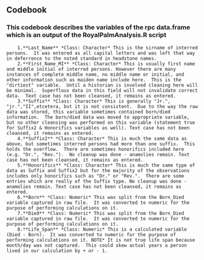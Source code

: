 ## Codebook
### This codebook describes the variables of the rpc data.frame which is an output of the RoyalPalmAnalysis.R script     
        1.**Last_Name** *Class: Character* This is the sirname of interred persons.  It was entered as all capital letters and was left that way in deferrence to the noted standard in headstone names.
        2.**First_Name_MI** *Class: Character* This is usually first name and middle initial of interred persons. However there are many instances of complete middle name, no middle name or initial, and other information such as maiden name include here.  This is the "dirtiest" variable.  Until a historian is involved cleaning here will be minimal.  Superflous data in this field will not invalidate correct data.  Text case has not been cleansed, it remains as entered.
        3.**Suffix** *Class: Character* This is generally "Jr.", "jr.","II",etcetera, but it is not consistent.  Due to the way the raw data was stored, this variable sometimes contained born/died information.  The born/died data was moved to appropriate variable, but no other cleansing was performed on this variable (statement true for Suffix2 & Honorifics variables as well). Text case has not been cleansed, it remains as entered.
        4.**Suffix2** *Class: Character* This is much the same data as above, but sometimes interred persons had more than one suffix.  This holds the overflow.  There are sometimes honorifics included here (e.g. "Dr.", "Rev.").  No cleanup was done - anamolies remain. Text case has not been cleansed, it remains as entered.
        5.**Honorifics** *Class: Character* This is much the same type of data as Suffix and Suffix2 but for the majority of the observations includes only honorifics such as "Dr." or "Rev.".  There are some entries which are really of the Suffix type. No cleanup was done - anamolies remain. Text case has not been cleansed, it remains as entered.
        6.**Born** *Class: Numeric* This was split from the Born_Died variable captured in raw file.  It was converted to numeric for the purpose of performing calculations on it.
        7.**Died** *Class: Numeric* This was split from the Born_Died variable captured in raw file.  It was converted to numeric for the purpose of performing calculations on it.
        8.**Life_Span** *Class: Numeric* This is a calculated variable (Died - Born).  It was converted to numeric for the purpose of performing calculations on it. NOTE* It is not true life span because month/day was not captured.  This could skew actual years a person lived in our calculation by + or - 1.

